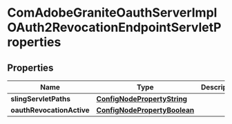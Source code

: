 
# ComAdobeGraniteOauthServerImplOAuth2RevocationEndpointServletProperties

## Properties
Name | Type | Description | Notes
------------ | ------------- | ------------- | -------------
**slingServletPaths** | [**ConfigNodePropertyString**](ConfigNodePropertyString.md) |  |  [optional]
**oauthRevocationActive** | [**ConfigNodePropertyBoolean**](ConfigNodePropertyBoolean.md) |  |  [optional]



